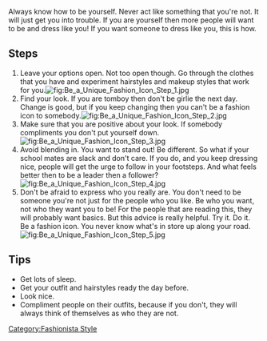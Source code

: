 Always know how to be yourself. Never act like something that you're
not. It will just get you into trouble. If you are yourself then more
people will want to be and dress like you! If you want someone to dress
like you, this is how.

## Steps

1.  Leave your options open. Not too open though. Go through the clothes
    that you have and experiment hairstyles and makeup styles that work
    for
    you.![](Be_a_Unique_Fashion_Icon_Step_1.jpg "fig:Be_a_Unique_Fashion_Icon_Step_1.jpg")
2.  Find your look. If you are tomboy then don't be girlie the next day.
    Change is good, but if you keep changing then you can't be a fashion
    icon to
    somebody.![](Be_a_Unique_Fashion_Icon_Step_2.jpg "fig:Be_a_Unique_Fashion_Icon_Step_2.jpg")
3.  Make sure that you are positive about your look. If somebody
    compliments you don't put yourself
    down.![](Be_a_Unique_Fashion_Icon_Step_3.jpg "fig:Be_a_Unique_Fashion_Icon_Step_3.jpg")
4.  Avoid blending in. You want to stand out! Be different. So what if
    your school mates are slack and don't care. If you do, and you keep
    dressing nice, people will get the urge to follow in your footsteps.
    And what feels better then to be a leader then a
    follower?![](Be_a_Unique_Fashion_Icon_Step_4.jpg "fig:Be_a_Unique_Fashion_Icon_Step_4.jpg")
5.  Don't be afraid to express who you really are. You don't need to be
    someone you're not just for the people who you like. Be who you
    want, not who they want you to be! For the people that are reading
    this, they will probably want basics. But this advice is really
    helpful. Try it. Do it. Be a fashion icon. You never know what's in
    store up along your
    road.![](Be_a_Unique_Fashion_Icon_Step_5.jpg "fig:Be_a_Unique_Fashion_Icon_Step_5.jpg")

## Tips

-   Get lots of sleep.
-   Get your outfit and hairstyles ready the day before.
-   Look nice.
-   Compliment people on their outfits, because if you don't, they will
    always think of themselves as who they are not.

[Category:Fashionista Style](Category:Fashionista_Style "wikilink")